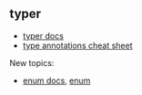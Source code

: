 ## typer

* [typer docs](https://typer.tiangolo.com/)
* [type annotations cheat sheet](https://mypy.readthedocs.io/en/latest/cheat_sheet_py3.html)


New topics:

* [enum docs](https://docs.python.org/3/library/enum.html), [enum](https://stackoverflow.com/questions/37601644/python-whats-the-enum-type-good-for)

